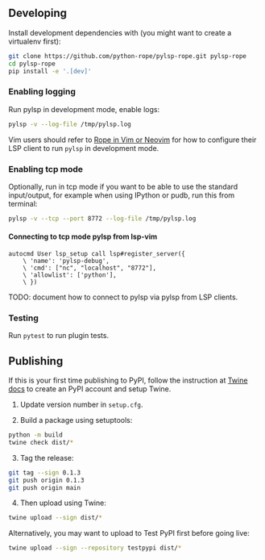 ## Developing

Install development dependencies with (you might want to create a virtualenv first):

``` bash
git clone https://github.com/python-rope/pylsp-rope.git pylsp-rope
cd pylsp-rope
pip install -e '.[dev]'
```

### Enabling logging

Run pylsp in development mode, enable logs:

``` bash
pylsp -v --log-file /tmp/pylsp.log
```

Vim users should refer to [Rope in Vim or Neovim](https://github.com/python-rope/rope/wiki/Rope-in-Vim-or-Neovim)
for how to configure their LSP client to run `pylsp` in development mode.

### Enabling tcp mode

Optionally, run in tcp mode if you want to be able to use the standard
input/output, for example when using IPython or pudb, run this from terminal:

``` bash
pylsp -v --tcp --port 8772 --log-file /tmp/pylsp.log
```

#### Connecting to tcp mode pylsp from lsp-vim

``` vim
autocmd User lsp_setup call lsp#register_server({
    \ 'name': 'pylsp-debug',
    \ 'cmd': ["nc", "localhost", "8772"],
    \ 'allowlist': ['python'],
    \ })
```

TODO: document how to connect to pylsp via pylsp from LSP clients.

### Testing 

Run `pytest` to run plugin tests.

## Publishing

If this is your first time publishing to PyPI, follow the instruction at [Twine
docs](https://packaging.python.org/guides/distributing-packages-using-setuptools/#create-an-account)
to create an PyPI account and setup Twine.

1. Update version number in `setup.cfg`.

2. Build a package using setuptools:

``` bash
python -m build
twine check dist/*
```

3. Tag the release:

``` bash
git tag --sign 0.1.3
git push origin 0.1.3
git push origin main
```

4. Then upload using Twine:

``` bash
twine upload --sign dist/*
```

Alternatively, you may want to upload to Test PyPI first before going live:

``` bash
twine upload --sign --repository testpypi dist/*
```

